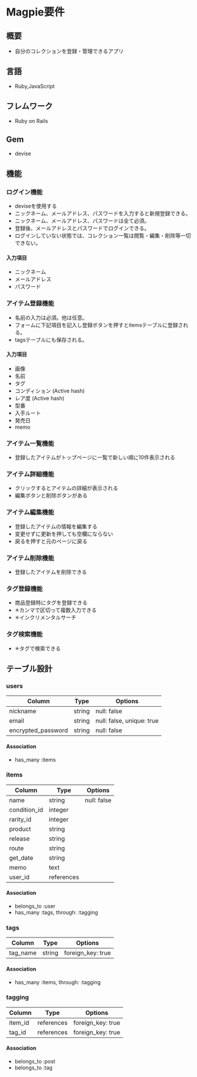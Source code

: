 # Magpie要件

## 概要
- 自分のコレクションを登録・管理できるアプリ

## 言語
- Ruby,JavaScript

## フレムワーク
- Ruby on Rails

## Gem
- devise

## 機能
### ログイン機能
- deviseを使用する
- ニックネーム、メールアドレス、パスワードを入力すると新規登録できる。
- ニックネーム、メールアドレス、パスワードは全て必須。
- 登録後、メールアドレスとパスワードでログインできる。
- ログインしていない状態では、コレクション一覧は閲覧・編集・削除等一切できない。

#### 入力項目
- ニックネーム
- メールアドレス
- パスワード


### アイテム登録機能
- 名前の入力は必須。他は任意。
- フォームに下記項目を記入し登録ボタンを押すとitemsテーブルに登録される。
- tagsテーブルにも保存される。

#### 入力項目
- 画像
- 名前
- タグ
- コンディション (Active hash)
- レア度 (Active hash)
- 型番
- 入手ルート
- 発売日
- memo


### アイテム一覧機能
- 登録したアイテムがトップページに一覧で新しい順に10件表示される

### アイテム詳細機能
- クリックするとアイテムの詳細が表示される
- 編集ボタンと削除ボタンがある

### アイテム編集機能
- 登録したアイテムの情報を編集する
- 変更せずに更新を押しても空欄にならない
- 戻るを押すと元のページに戻る

### アイテム削除機能
- 登録したアイテムを削除できる

### タグ登録機能
- 商品登録時にタグを登録できる
- ✳︎カンマで区切って複数入力できる
- ✳︎インクリメンタルサーチ

### タグ検索機能
- ✳︎タグで検索できる


## テーブル設計

### users
| Column             | Type       | Options                        |
| ------------------ | ---------- | ------------------------------ |
| nickname           | string     | null: false                    |
| email              | string     | null: false, unique: true      |
| encrypted_password | string     | null: false                    |

#### Association
- has_many :items

### items
| Column             | Type       | Options                        |
| ------------------ | ---------- | ------------------------------ |
| name               | string     | null: false                    |
| condition_id       | integer    |                                |
| rarity_id          | integer    |                                |
| product            | string     |                                |
| release            | string     |                                |
| route              | string     |                                |
| get_date           | string     |                                |
| memo               | text       |                                |
| user_id            | references |                                |

#### Association
- belongs_to :user
- has_many :tags, through: :tagging


### tags
| Column             | Type       | Options                        |
| ------------------ | ---------- | ------------------------------ |
| tag_name           | string     | foreign_key: true              |

#### Association
- has_many :items, through: :tagging


### tagging
| Column             | Type       | Options                        |
| ------------------ | ---------- | ------------------------------ |
| item_id            | references | foreign_key: true              |
| tag_id             | references | foreign_key: true              |

#### Association
- belongs_to :post
- belongs_to :tag